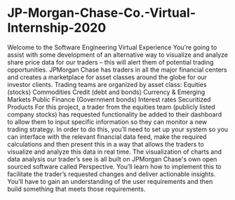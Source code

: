 # JP-Morgan-Chase-Co.-Virtual-Internship-2020
Welcome to the Software Engineering Virtual Experience  You’re going to assist with some development of an alternative way to visualize and analyze share price data for our traders – this will alert them of potential trading opportunities.  JPMorgan Chase has traders in all the major financial centers and creates a marketplace for asset classes around the globe for our investor clients. Trading teams are organized by asset class:  Equities (stocks) Commodities Credit (debt and bonds) Currency &amp; Emerging Markets Public Finance (Government bonds) Interest rates Securitized Products For this project, a trader from the equities team (publicly listed company stocks) has requested functionality be added to their dashboard to allow them to input specific information so they can monitor a new trading strategy.  In order to do this, you’ll need to set up your system so you can interface with the relevant financial data feed, make the required calculations and then present this in a way that allows the traders to visualize and analyze this data in real time.   The visualization of charts and data analysis our trader’s see is all built on JPMorgan Chase's own open sourced software called Perspective. You’ll learn how to implement this to facilitate the trader’s requested changes and deliver actionable insights.  You’ll have to gain an understanding of the user requirements and then build something that meets those requirements.
